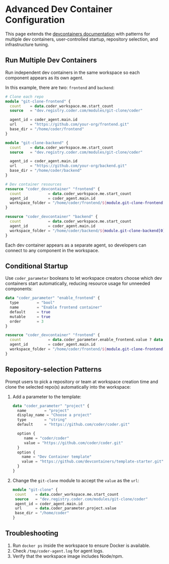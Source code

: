 # Advanced Dev Container Configuration

This page extends the [devcontainers documentation](./devcontainers.md) with patterns for multiple dev containers,
user-controlled startup, repository selection, and infrastructure tuning.

## Run Multiple Dev Containers

Run independent dev containers in the same workspace so each component appears as its own agent.

In this example, there are two: `frontend` and `backend`:

```terraform
# Clone each repo
module "git-clone-frontend" {
  count    = data.coder_workspace.me.start_count
  source   = "dev.registry.coder.com/modules/git-clone/coder"

  agent_id = coder_agent.main.id
  url      = "https://github.com/your-org/frontend.git"
  base_dir = "/home/coder/frontend"
}

module "git-clone-backend" {
  count    = data.coder_workspace.me.start_count
  source   = "dev.registry.coder.com/modules/git-clone/coder"

  agent_id = coder_agent.main.id
  url      = "https://github.com/your-org/backend.git"
  base_dir = "/home/coder/backend"
}

# Dev container resources
resource "coder_devcontainer" "frontend" {
  count            = data.coder_workspace.me.start_count
  agent_id         = coder_agent.main.id
  workspace_folder = "/home/coder/frontend/${module.git-clone-frontend[0].folder_name}"
}

resource "coder_devcontainer" "backend" {
  count            = data.coder_workspace.me.start_count
  agent_id         = coder_agent.main.id
  workspace_folder = "/home/coder/backend/${module.git-clone-backend[0].folder_name}"
}
```

Each dev container appears as a separate agent, so developers can connect to any
component in the workspace.

## Conditional Startup

Use `coder_parameter` booleans to let workspace creators choose which dev containers start automatically,
reducing resource usage for unneeded components:

```terraform
data "coder_parameter" "enable_frontend" {
  type        = "bool"
  name        = "Enable frontend container"
  default     = true
  mutable     = true
  order       = 3
}

resource "coder_devcontainer" "frontend" {
  count            = data.coder_parameter.enable_frontend.value ? data.coder_workspace.me.start_count : 0
  agent_id         = coder_agent.main.id
  workspace_folder = "/home/coder/frontend/${module.git-clone-frontend[0].folder_name}"
}
```

## Repository-selection Patterns

Prompt users to pick a repository or team at workspace creation time and clone the selected repo(s) automatically into the workspace:

1. Add a parameter to the template:

   ```terraform
   data "coder_parameter" "project" {
     name        = "project"
     display_name = "Choose a project"
     type        = "string"
     default     = "https://github.com/coder/coder.git"

     option {
        name = "coder/coder"
        value = "https://github.com/coder/coder.git"
     }
     option {
       name = "Dev Container template"
       value = "https://github.com/devcontainers/template-starter.git"
     }
   }
   ```

1. Change the `git-clone` module to accept the `value` as the `url`:

    ```terraform
    module "git-clone" {
     count    = data.coder_workspace.me.start_count
     source   = "dev.registry.coder.com/modules/git-clone/coder"
     agent_id = coder_agent.main.id
     url      = data.coder_parameter.project.value
     base_dir = "/home/coder"
    }
    ```

## Troubleshooting

1. Run `docker ps` inside the workspace to ensure Docker is available.
1. Check `/tmp/coder-agent.log` for agent logs.
1. Verify that the workspace image includes Node/npm.
